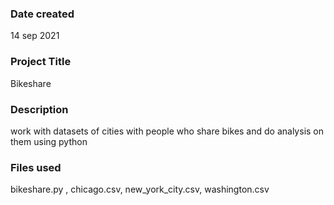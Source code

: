 ### Date created
14 sep 2021

### Project Title
Bikeshare

### Description
work with datasets of cities with people who share bikes and do analysis on them using python

### Files used
bikeshare.py ,
chicago.csv,
new_york_city.csv, 
washington.csv



